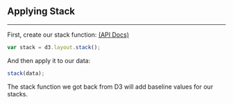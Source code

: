 ## Applying Stack

***

First, create our stack function: [(API Docs)](https://github.com/mbostock/d3/wiki/Stack-Layout)

```javascript
var stack = d3.layout.stack();
```

And then apply it to our data:

```javascript
stack(data);
```

The stack function we got back from D3 will add baseline values for our stacks.

